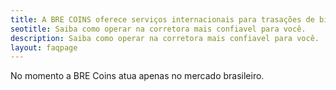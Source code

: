 ```yaml
---
title: A BRE COINS oferece serviços internacionais para trasações de bitcoins?
seotitle: Saiba como operar na corretora mais confiavel para você.
description: Saiba como operar na corretora mais confiavel para você.
layout: faqpage
---
```

No momento a BRE Coins atua apenas no mercado brasileiro. 
